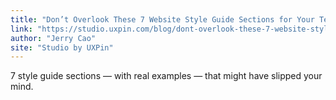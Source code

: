 ```yaml
---
title: "Don’t Overlook These 7 Website Style Guide Sections for Your Team"
link: "https://studio.uxpin.com/blog/dont-overlook-these-7-website-style-guide-sections/"
author: "Jerry Cao"
site: "Studio by UXPin"
---
```


7 style guide sections — with real examples — that might have slipped your mind.

